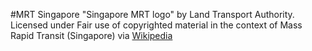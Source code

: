 #MRT Singapore
"Singapore MRT logo" by Land Transport Authority. Licensed under Fair use of copyrighted material in the context of Mass Rapid Transit (Singapore) via [Wikipedia](http://en.wikipedia.org/wiki/File:Singapore_MRT_logo.svg#mediaviewer/File:Singapore_MRT_logo.svg)